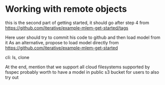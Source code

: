 # Working with remote objects

this is the second part of getting started, it should go after step 4 
from https://github.com/iterative/example-mlem-get-started/tags

Here user should try to commit his code to github and then load model from it
As an alternative, propose to load model directly from 
https://github.com/iterative/example-mlem-get-started

cli: ls, clone

At the end, mention that we support all cloud filesystems supported by fsspec
probably worth to have a model in public s3 bucket for users to also try out

